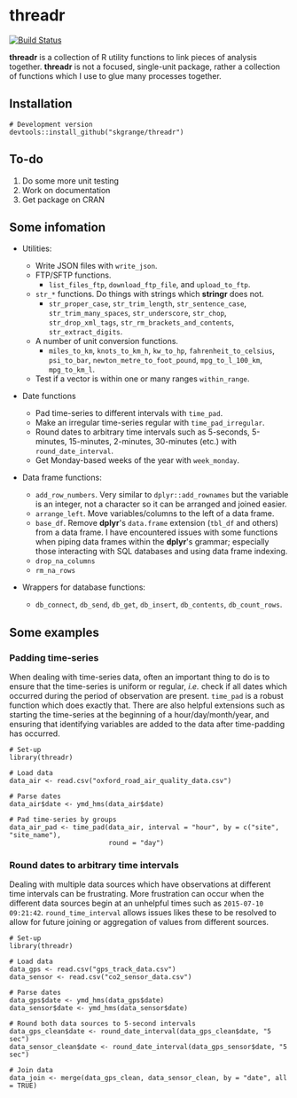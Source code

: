 # **threadr**

[![Build Status](https://travis-ci.org/skgrange/threadr.svg?branch=master)](https://travis-ci.org/skgrange/threadr)

**threadr** is a collection of R utility functions to link pieces of analysis together. **threadr** is not a focused, single-unit package, rather a collection of functions which I use to glue many processes together.

## Installation

```
# Development version
devtools::install_github("skgrange/threadr")
```

## To-do

  1. Do some more unit testing
  2. Work on documentation
  3. Get package on CRAN
  
## Some infomation

  - Utilities:
    - Write JSON files with `write_json`. 
    - FTP/SFTP functions. 
      - `list_files_ftp`, `download_ftp_file`, and `upload_to_ftp`.
    - `str_*` functions. Do things with strings which **stringr** does not. 
      - `str_proper_case`, `str_trim_length`, `str_sentence_case`, `str_trim_many_spaces`, `str_underscore`, `str_chop`, `str_drop_xml_tags`, `str_rm_brackets_and_contents`, `str_extract_digits`. 
    - A number of unit conversion functions.
      - `miles_to_km`, `knots_to_km_h`, `kw_to_hp`, `fahrenheit_to_celsius`, `psi_to_bar`, `newton_metre_to_foot_pound`, `mpg_to_l_100_km`, `mpg_to_km_l`. 
    - Test if a vector is within one or many ranges `within_range`.

  - Date functions
    - Pad time-series to different intervals with `time_pad`. 
    - Make an irregular time-series regular with `time_pad_irregular`. 
    - Round dates to arbitrary time intervals such as 5-seconds, 5-minutes, 15-minutes, 2-minutes, 30-minutes (etc.) with `round_date_interval`.
    - Get Monday-based weeks of the year with `week_monday`. 
    
  - Data frame functions: 
    - `add_row_numbers`. Very similar to `dplyr::add_rownames` but the variable is an integer, not a character so it can be arranged and joined easier. 
    - `arrange_left`. Move variables/columns to the left of a data frame. 
    - `base_df`. Remove **dplyr**'s `data.frame` extension (`tbl_df` and others) from a data frame. I have encountered issues with some functions when piping data frames within the **dplyr**'s grammar; especially those interacting with SQL databases and using data frame indexing. 
    - `drop_na_columns`
    - `rm_na_rows`
    
  - Wrappers for database functions:
    - `db_connect`, `db_send`, `db_get`, `db_insert`, `db_contents`, `db_count_rows`. 

## Some examples

### Padding time-series

When dealing with time-series data, often an important thing to do is to ensure that the time-series is uniform or regular, *i.e.* check if all dates which occurred during the period of observation are present. `time_pad` is a robust function which does exactly that. There are also helpful extensions such as starting the time-series at the beginning of a hour/day/month/year, and ensuring that identifying variables are added to the data after time-padding has occurred.

```
# Set-up
library(threadr)

# Load data
data_air <- read.csv("oxford_road_air_quality_data.csv")

# Parse dates
data_air$date <- ymd_hms(data_air$date)

# Pad time-series by groups
data_air_pad <- time_pad(data_air, interval = "hour", by = c("site", "site_name"), 
                         round = "day")
```

### Round dates to arbitrary time intervals

Dealing with multiple data sources which have observations at different time intervals can be frustrating. More frustration can occur when the different data sources begin at an unhelpful times such as `2015-07-10 09:21:42`. `round_time_interval` allows issues likes these to be resolved to allow for future joining or aggregation of values from different sources.

```
# Set-up
library(threadr)

# Load data
data_gps <- read.csv("gps_track_data.csv")
data_sensor <- read.csv("co2_sensor_data.csv")

# Parse dates
data_gps$date <- ymd_hms(data_gps$date)
data_sensor$date <- ymd_hms(data_sensor$date)

# Round both data sources to 5-second intervals
data_gps_clean$date <- round_date_interval(data_gps_clean$date, "5 sec")
data_sensor_clean$date <- round_date_interval(data_gps_sensor$date, "5 sec")

# Join data
data_join <- merge(data_gps_clean, data_sensor_clean, by = "date", all = TRUE)
```
